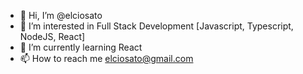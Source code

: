 - 👋 Hi, I’m @elciosato
- 👀 I’m interested in Full Stack Development [Javascript, Typescript, NodeJS, React]
- 🌱 I’m currently learning React
- 📫 How to reach me elciosato@gmail.com

<!---
elciosato/elciosato is a ✨ special ✨ repository because its `README.md` (this file) appears on your GitHub profile.
You can click the Preview link to take a look at your changes.
--->
